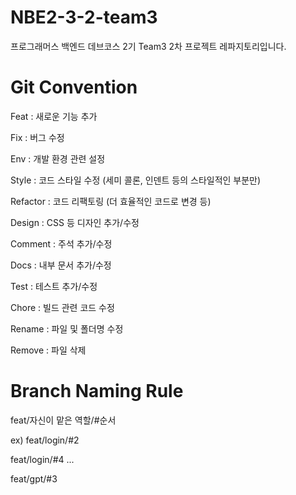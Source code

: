 # NBE2-3-2-team3
프로그래머스 백엔드 데브코스 2기 Team3 2차 프로젝트 레파지토리입니다.


# Git Convention
Feat : 새로운 기능 추가

Fix : 버그 수정

Env : 개발 환경 관련 설정

Style : 코드 스타일 수정 (세미 콜론, 인덴트 등의 스타일적인 부분만)

Refactor : 코드 리팩토링 (더 효율적인 코드로 변경 등)

Design : CSS 등 디자인 추가/수정

Comment : 주석 추가/수정

Docs : 내부 문서 추가/수정

Test : 테스트 추가/수정

Chore : 빌드 관련 코드 수정

Rename : 파일 및 폴더명 수정

Remove : 파일 삭제


# Branch Naming Rule
feat/자신이 맡은 역할/#순서

ex) feat/login/#2

feat/login/#4 ...
    
feat/gpt/#3
